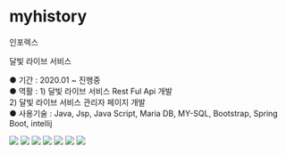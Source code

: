 # myhistory

인포렉스 

달빛 라이브 서비스

 ● 기간 : 2020.01 ~ 진행중<br/>
 ● 역활 : 1) 달빛 라이브 서비스 Rest Ful Api 개발<br/>
          2) 달빛 라이브 서비스 관리자 페이지 개발<br/>
 ● 사용기술 : Java, Jsp, Java Script, Maria DB, MY-SQL, Bootstrap, Spring Boot, intellij<br/>

<img src="https://raw.githubusercontent.com/kobyunggwon/myHistory/main/image/KakaoTalk_20210401_133329351.jpg">
<img src="https://raw.githubusercontent.com/kobyunggwon/myHistory/main/image/KakaoTalk_20210401_133330043.jpg">
<img src="https://raw.githubusercontent.com/kobyunggwon/myHistory/main/image/KakaoTalk_20210401_133330636.jpg">
<img src="https://raw.githubusercontent.com/kobyunggwon/myHistory/main/image/KakaoTalk_20210401_133331759.jpg">
<img src="https://raw.githubusercontent.com/kobyunggwon/myHistory/main/image/KakaoTalk_20210401_133332591.jpg">
<img src="https://raw.githubusercontent.com/kobyunggwon/myHistory/main/image/KakaoTalk_20210401_133334310.jpg">
<img src="https://raw.githubusercontent.com/kobyunggwon/myHistory/main/image/KakaoTalk_20210401_133335009.jpg">
